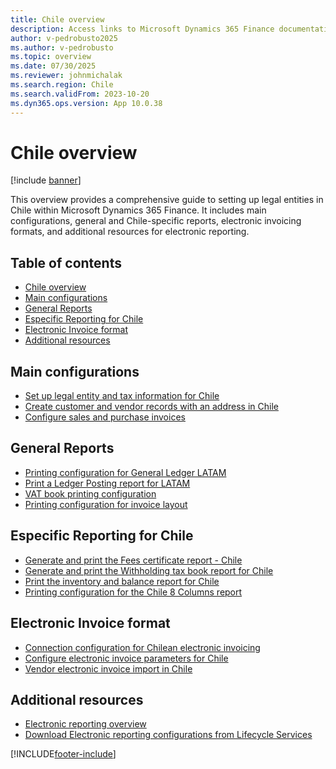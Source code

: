 ```yaml
---
title: Chile overview
description: Access links to Microsoft Dynamics 365 Finance documentation resources for Chile, including links that direct to resources about electronic invoicing. 
author: v-pedrobusto2025
ms.author: v-pedrobusto
ms.topic: overview
ms.date: 07/30/2025
ms.reviewer: johnmichalak
ms.search.region: Chile
ms.search.validFrom: 2023-10-20
ms.dyn365.ops.version: App 10.0.38
---
```


# Chile overview

[!include [banner](../../includes/banner.md)]

This overview provides a comprehensive guide to setting up legal entities in Chile within Microsoft Dynamics 365 Finance. It includes main configurations, general and Chile-specific reports, electronic invoicing formats, and additional resources for electronic reporting.

## Table of contents

- [Chile overview](#chile-overview)
- [Main configurations](#main-configurations)
- [General Reports](#general-reports)
- [Especific Reporting for Chile](#especific-reporting-for-chile)
- [Electronic Invoice format](#electronic-invoice-format)
- [Additional resources](#additional-resources)


## Main configurations
- [Set up legal entity and tax information for Chile](ltm-chile-set-up-legal-entity-tax-information.md)
- [Create customer and vendor records with an address in Chile](ltm-chile-customer-vendor-addresses.md)
- [Configure sales and purchase invoices](ltm-chile-configure-sales-purchase-invoices.md)

## General Reports

- [Printing configuration for General Ledger LATAM](ltm-general-ledger.md)
- [Print a Ledger Posting report for LATAM](ltm-ledger-posting-report.md)
- [VAT book printing configuration](ltm-vat-book.md)
- [Printing configuration for invoice layout](ltm-invoice-layout-print.md)

## Especific Reporting for Chile
- [Generate and print the Fees certificate report - Chile](ltm-chile-fees-certificate-resume.md)
- [Generate and print the Withholding tax book report for Chile](ltm-chile-withholding-book.md)
- [Print the inventory and balance report for Chile](ltm-chile-inventory-balance-report.md)
- [Printing configuration for the Chile 8 Columns report](ltm-8-columns-report.md)

## Electronic Invoice format
- [Connection configuration for Chilean electronic invoicing](ltm-chile-elec-invo-conncection.md)
- [Configure electronic invoice parameters for Chile](ltm-chile-conf-electronic-invoice.md)
- [Vendor electronic invoice import in Chile](ltm-chl-vend-e-invoice.md)

## Additional resources

- [Electronic reporting overview](../../../fin-ops-core/dev-itpro/analytics/general-electronic-reporting.md)
- [Download Electronic reporting configurations from Lifecycle Services](../../../fin-ops-core/dev-itpro/analytics/download-electronic-reporting-configuration-lcs.md)

[!INCLUDE[footer-include](../../../includes/footer-banner.md)]
